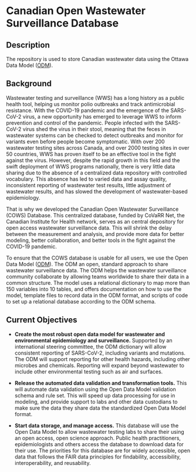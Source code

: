 # Canadian Open Wastewater Surveillance Database

## Description

The repository is used to store Canadian wastewater data using the Ottawa Data Model ([ODM](https://github.com/Big-Life-Lab/ODM)).

## Background

Wastewater testing and surveillance (WWS) has a long history as a public health tool, helping us monitor polio outbreaks and track antimicrobial resistance. With the COVID-19 pandemic and the emergence of the SARS-CoV-2 virus, a new opportunity has emerged to leverage WWS to inform prevention and control of the pandemic. People infected with the SARS-CoV-2 virus shed the virus in their stool, meaning that the feces in wastewater systems can be checked to detect outbreaks and monitor for variants even before people become symptomatic. With over 200 wastewater testing sites across Canada, and over 2000 testing sites in over 50 countries, WWS has proven itself to be an effective tool in the fight against the virus. However, despite the rapid growth in this field and the swift deployment of WWS programs nationally, there is very little data sharing due to the absence of a centralized data repository with controlled vocabulary. This absence has led to varied data and assay quality, inconsistent reporting of wastewater test results, little adjustment of wastewater results, and has slowed the development of wastewater-based epidemiology.

That is why we developed the Canadian Open Wastewater Surveillance (COWS) Database. This centralized database, funded by CoVaRR Net, the Canadian Institute for Health network, serves as an central depository for open access wastewater surveillance data. This will shrink the delay between the measurement and analysis, and provide more data for better modeling, better collaboration, and better tools in the fight against the COVID-19 pandemic.

To ensure that the COWS database is usable for all users, we use the Open Data Model ([ODM](https://github.com/Big-Life-Lab/ODM)). The ODM an open, standard approach to share wastewater surveillance data. The ODM helps the wastewater surveillance community collaborate by allowing teams worldwide to share their data in a common structure. The model uses a relational dictionary to map more than 150 variables into 10 tables, and offers documentation on how to use the model, template files to record data in the ODM format, and scripts of code to set up a relational database according to the ODM schema.

## Current Objectives

- **Create the most robust open data model for wastewater and environmental epidemiology and surveillance.** Supported by an international steering committee, the ODM dictionary will allow consistent reporting of SARS-CoV-2, including variants and mutations. The ODM will support reporting for other health hazards, including other microbes and chemicals. Reporting will expand beyond wastewater to include other environmental testing such as air and surfaces.

- **Release the automated data validation and transformation tools.** This will automate data validation using the Open Data Model validation schema and rule set. This will speed up data processing for use in modeling, and provide support to labs and other data custodians to make sure the data they share data the standardized Open Data Model format.

- **Start data storage, and manage access.** This database will use the Open Data Model to allow wastewater testing labs to share their using an open access, open science approach. Public health practitioners, epidemiologists and others access the database to download data for their use. The priorities for this database are for widely accessible, open data that follows the FAIR data principles for findability, accessibility, interoperability, and reusability.
